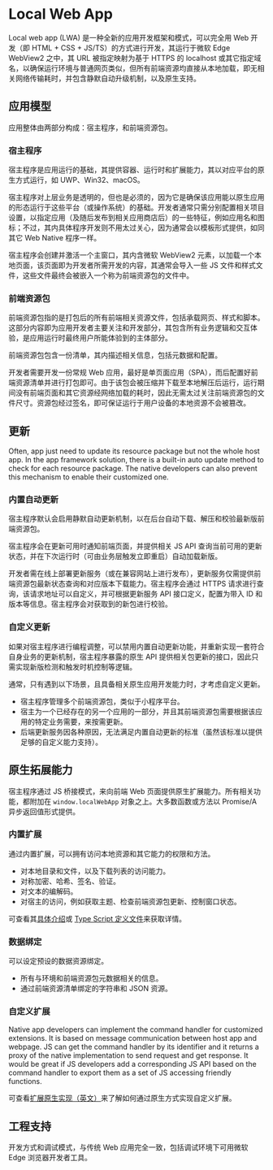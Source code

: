 # Local Web App

Local web app (LWA) 是一种全新的应用开发框架和模式，可以完全用 Web 开发（即 HTML + CSS + JS/TS）的方式进行开发，其运行于微软 Edge WebView2 之中，其 URL 被指定映射为基于 HTTPS 的 localhost 或其它指定域名，以确保运行环境与普通网页类似，但所有前端资源均直接从本地加载，即无相关网络传输耗时，并包含静默自动升级机制，以及原生支持。

## 应用模型

应用整体由两部分构成：宿主程序，和前端资源包。

### 宿主程序

宿主程序是应用运行的基础，其提供容器、运行时和扩展能力，其以对应平台的原生方式运行，如 UWP、Win32、macOS。

宿主程序对上层业务是透明的，但也是必须的，因为它是确保该应用能以原生应用的形态运行于这些平台（或操作系统）的基础。开发者通常只需分别配置相关项目设置，以指定应用（及随后发布到相关应用商店后）的一些特征，例如应用名和图标；不过，其内具体程序开发则不用太过关心，因为通常会以模板形式提供，如同其它 Web Native 程序一样。

宿主程序会创建并激活一个主窗口，其内含微软 WebView2 元素，以加载一个本地页面，该页面即为开发者所需开发的内容，其通常会导入一些 JS 文件和样式文件，这些文件最终会被嵌入一个称为前端资源包的文件中。

### 前端资源包

前端资源包指的是打包后的所有前端相关资源文件，包括承载网页、样式和脚本。这部分内容即为应用开发者主要关注和开发部分，其包含所有业务逻辑和交互体验，是应用运行时最终用户所能体验到的主体部分。

前端资源包包含一份清单，其内描述相关信息，包括元数据和配置。

开发者需要开发一份常规 Web 应用，最好是单页面应用（SPA），而后配置好前端资源清单并进行打包即可。由于该包会被压缩并下载至本地解压后运行，运行期间没有前端页面和其它资源经网络加载的耗时，因此无需太过关注前端资源包的文件尺寸。资源包经过签名，即可保证运行于用户设备的本地资源不会被篡改。

## 更新

Often, app just need to update its resource package but not the whole host app. In the app framework solution, there is a built-in auto update method to check for each resource package. The native developers can also prevent this mechanism to enable their customized one.

### 内置自动更新

宿主程序默认会启用静默自动更新机制，以在后台自动下载、解压和校验最新版前端资源包。

宿主程序会在更新可用时通知前端页面，并提供相关 JS API 查询当前可用的更新状态，并在下次运行时（可由业务层触发立即重启）自动加载新版。

开发者需在线上部署更新服务（或在兼容网站上进行发布），更新服务仅需提供前端资源包最新状态查询和对应版本下载能力。宿主程序会通过 HTTPS 请求进行查询，该请求地址可以自定义，并可根据更新服务 API 接口定义，配置为带入 ID 和版本等信息。宿主程序会对获取到的新包进行校验。

### 自定义更新

如果对宿主程序进行编程调整，可以禁用内置自动更新功能，并重新实现一套符合自身业务的更新机制，宿主程序暴露的原生 API 提供相关包更新的接口，因此只需实现新版检测和触发时机控制等逻辑。

通常，只有遇到以下场景，且具备相关原生应用开发能力时，才考虑自定义更新。

- 宿主程序管理多个前端资源包，类似于小程序平台。
- 宿主为一个已经存在的另一个应用的一部分，并且其前端资源包需要根据该应用的特定业务需要，来按需更新。
- 后端更新服务因各种原因，无法满足内置自动更新的标准（虽然该标准以提供足够的自定义能力支持）。

## 原生拓展能力

宿主程序通过 JS 桥接模式，来向前端 Web 页面提供原生扩展能力。所有相关功能，都附加在 `window.localWebApp` 对象之上。大多数函数或方法以 Promise/A 异步返回值形式提供。

### 内置扩展

通过内置扩展，可以拥有访问本地资源和其它能力的权限和方法。

- 对本地目录和文件，以及下载列表的访问能力。
- 对称加密、哈希、签名、验证。
- 对文本的编解码。
- 对宿主的访问，例如获取主题、检查前端资源包更新、控制窗口状态。

可查看其[具体介绍](./yuanshengkuozhan)或 [Type Script 定义文件](https://raw.githubusercontent.com/nuscien/winkit/main/FileBrowser/src/localWebApp.d.ts)来获取详情。

### 数据绑定

可以设定预设的数据资源绑定。

- 所有与环境和前端资源包元数据相关的信息。
- 通过前端资源清单绑定的字符串和 JSON 资源。

### 自定义扩展

Native app developers can implement the command handler for customized extensions. It is based on message communication between host app and webpage. JS can get the command handler by its identifier and it returns a proxy of the native implementation to send request and get response. It would be great if JS developers add a corresponding JS API based on the command handler to export them as a set of JS accessing friendly functions.

可查看[扩展原生实现（英文）](./command-handler)来了解如何通过原生方式实现自定义扩展。

## 工程支持

开发方式和调试模式，与传统 Web 应用完全一致，包括调试环境下可用微软 Edge 浏览器开发者工具。
